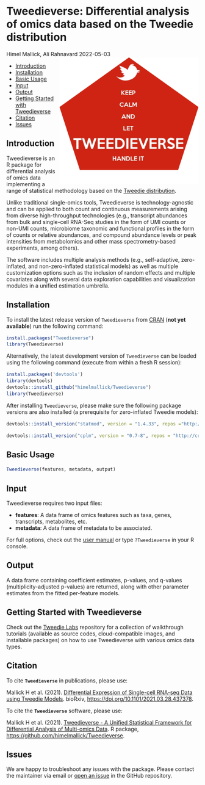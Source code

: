 Tweedieverse: Differential analysis of omics data based on the Tweedie distribution
================
Himel Mallick, Ali Rahnavard
2022-05-03 <img src="docs/logo.jpg" align="right" width="365px"/> 

-   [Introduction](#introduction)
-   [Installation](#installation)
-   [Basic Usage](#basic-usage)
-   [Input](#input)
-   [Output](#output)
-   [Getting Started with Tweedieverse](#getting-started-with-tweedieverse)
-   [Citation](#citation)
-   [Issues](#issues)

<!-- Himel Mallick, Ali Rahnavard -->
<!-- 2022-05-03 <img src="docs/logo.jpg" align="right" width="365px"/> -->

Introduction
------------

Tweedieverse is an R package for differential analysis of omics data implementing a range of statistical methodology based on the [Tweedie distribution](https://en.wikipedia.org/wiki/Tweedie_distribution).

Unlike traditional single-omics tools, Tweedieverse is technology-agnostic and can be applied to both count and continuous measurements arising from diverse high-throughput technologies (e.g., transcript abundances from bulk and single-cell RNA-Seq studies in the form of UMI counts or non-UMI counts, microbiome taxonomic and functional profiles in the form of counts or relative abundances, and compound abundance levels or peak intensities from metabolomics and other mass spectrometry-based experiments, among others).

The software includes multiple analysis methods (e.g., self-adaptive, zero-inflated, and non-zero-inflated statistical models) as well as multiple customization options such as the inclusion of random effects and multiple covariates along with several data exploration capabilities and visualization modules in a unified estimation umbrella.

Installation
------------

To install the latest release version of `Tweedieverse` from [CRAN](https://cran.r-project.org/) (**not yet available**) run the following command:

``` r
install.packages("Tweedieverse")
library(Tweedieverse)
```

Alternatively, the latest development version of `Tweedieverse` can be loaded using the following command (execute from within a fresh R session):

``` r
install.packages('devtools')
library(devtools)
devtools::install_github("himelmallick/Tweedieverse")
library(Tweedieverse)
```

After installing `Tweedieverse`, please make sure the following package versions are also installed (a prerequisite for zero-inflated Tweedie models):

``` r
devtools::install_version("statmod", version = "1.4.33", repos ="http://cran.us.r-project.org")
```

``` r
devtools::install_version("cplm", version = "0.7-8", repos = "http://cran.us.r-project.org")
```

Basic Usage
-----------

``` r
Tweedieverse(features, metadata, output)
```

Input
-----

Tweedieverse requires two input files:

-   **features**: A data frame of omics features such as taxa, genes, transcripts, metabolites, etc.
-   **metadata**: A data frame of metadata to be associated.

For full options, check out the [user manual](https://github.com/himelmallick/Tweedieverse/tree/master/vignettes) or type `?Tweedieverse` in your R console.

Output
------

A data frame containing coefficient estimates, p-values, and q-values (multiplicity-adjusted p-values) are returned, along with other parameter estimates from the fitted per-feature models.

Getting Started with Tweedieverse
---------------------------------

Check out the [Tweedie Labs](https://github.com/himelmallick/TweedieLabs/) repository for a collection of walkthrough tutorials (available as source codes, cloud-compatible images, and installable packages) on how to use Tweedieverse with various omics data types.

Citation
--------

To cite **`Tweedieverse`** in publications, please use:

Mallick H et al. (2021). [Differential Expression of Single-cell RNA-seq Data using Tweedie Models](https://www.biorxiv.org/content/10.1101/2021.03.28.437378v1). bioRxiv, <https://doi.org/10.1101/2021.03.28.437378>.

To cite the **`Tweedieverse`** software, please use:

Mallick H et al. (2021). [Tweedieverse - A Unified Statistical Framework for Differential Analysis of Multi-omics Data](https://github.com/himelmallick/Tweedieverse). R package, <https://github.com/himelmallick/Tweedieverse>.

Issues
------

We are happy to troubleshoot any issues with the package. Please contact the maintainer via email or [open an issue](https://github.com/himelmallick/tweedieverse/issues) in the GitHub repository.

